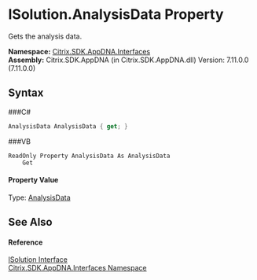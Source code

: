 # ISolution.AnalysisData Property 
 

Gets the analysis data.

**Namespace:**&nbsp;<a href="N_Citrix_SDK_AppDNA_Interfaces">Citrix.SDK.AppDNA.Interfaces</a><br />**Assembly:**&nbsp;Citrix.SDK.AppDNA (in Citrix.SDK.AppDNA.dll) Version: 7.11.0.0 (7.11.0.0)

## Syntax

###C#
```csharp
AnalysisData AnalysisData { get; }
```

###VB
```vbnet
ReadOnly Property AnalysisData As AnalysisData
	Get
```


#### Property Value
Type: <a href="T_Citrix_SDK_AppDNA_Reporting_AnalysisData">AnalysisData</a>

## See Also


#### Reference
<a href="T_Citrix_SDK_AppDNA_Interfaces_ISolution">ISolution Interface</a><br /><a href="N_Citrix_SDK_AppDNA_Interfaces">Citrix.SDK.AppDNA.Interfaces Namespace</a><br />